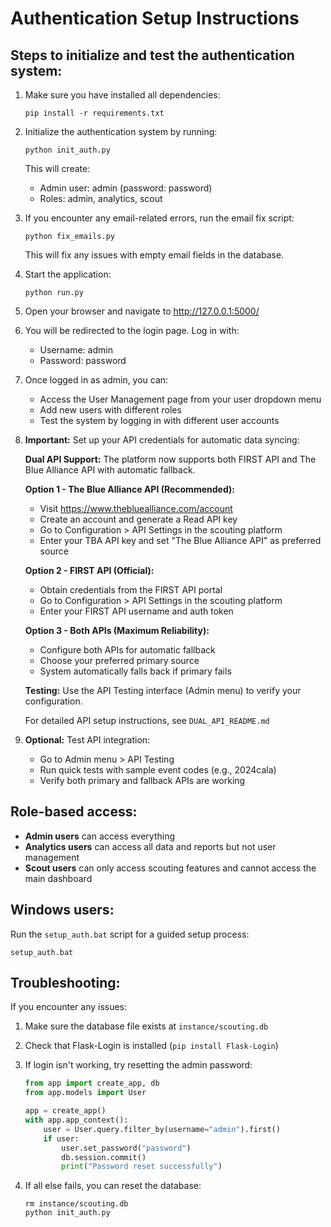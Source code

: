 # Authentication Setup Instructions

## Steps to initialize and test the authentication system:

1. Make sure you have installed all dependencies:
   ```
   pip install -r requirements.txt
   ```

2. Initialize the authentication system by running:
   ```
   python init_auth.py
   ```
   This will create:
   - Admin user: admin (password: password)
   - Roles: admin, analytics, scout
   
3. If you encounter any email-related errors, run the email fix script:
   ```
   python fix_emails.py
   ```
   This will fix any issues with empty email fields in the database.

3. Start the application:
   ```
   python run.py
   ```

4. Open your browser and navigate to http://127.0.0.1:5000/

5. You will be redirected to the login page. Log in with:
   - Username: admin
   - Password: password

6. Once logged in as admin, you can:
   - Access the User Management page from your user dropdown menu
   - Add new users with different roles
   - Test the system by logging in with different user accounts

7. **Important:** Set up your API credentials for automatic data syncing:
   
   **Dual API Support:** The platform now supports both FIRST API and The Blue Alliance API with automatic fallback.
   
   **Option 1 - The Blue Alliance API (Recommended):**
   - Visit https://www.thebluealliance.com/account
   - Create an account and generate a Read API key
   - Go to Configuration > API Settings in the scouting platform
   - Enter your TBA API key and set "The Blue Alliance API" as preferred source
   
   **Option 2 - FIRST API (Official):**
   - Obtain credentials from the FIRST API portal
   - Go to Configuration > API Settings in the scouting platform
   - Enter your FIRST API username and auth token
   
   **Option 3 - Both APIs (Maximum Reliability):**
   - Configure both APIs for automatic fallback
   - Choose your preferred primary source
   - System automatically falls back if primary fails
   
   **Testing:** Use the API Testing interface (Admin menu) to verify your configuration.
   
   For detailed API setup instructions, see `DUAL_API_README.md`

8. **Optional:** Test API integration:
   - Go to Admin menu > API Testing
   - Run quick tests with sample event codes (e.g., 2024cala)
   - Verify both primary and fallback APIs are working

## Role-based access:

- **Admin users** can access everything
- **Analytics users** can access all data and reports but not user management
- **Scout users** can only access scouting features and cannot access the main dashboard

## Windows users:

Run the `setup_auth.bat` script for a guided setup process:
```
setup_auth.bat
```

## Troubleshooting:

If you encounter any issues:

1. Make sure the database file exists at `instance/scouting.db`
2. Check that Flask-Login is installed (`pip install Flask-Login`)
3. If login isn't working, try resetting the admin password:
   ```python
   from app import create_app, db
   from app.models import User
   
   app = create_app()
   with app.app_context():
       user = User.query.filter_by(username="admin").first()
       if user:
           user.set_password("password")
           db.session.commit()
           print("Password reset successfully")
   ```

4. If all else fails, you can reset the database:
   ```
   rm instance/scouting.db
   python init_auth.py
   ```
